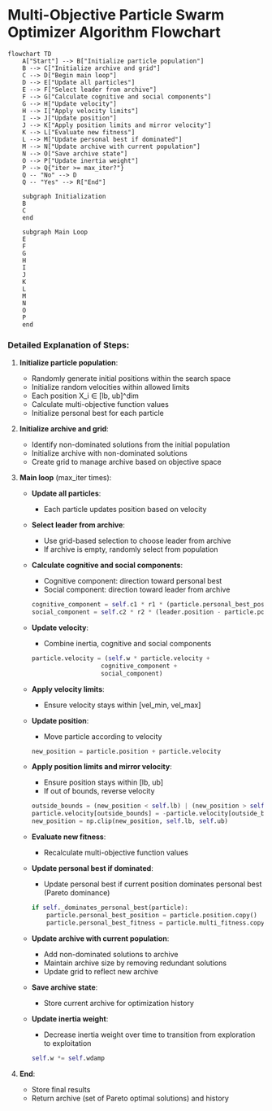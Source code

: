 # Multi-Objective Particle Swarm Optimizer Algorithm Flowchart

```mermaid
flowchart TD
    A["Start"] --> B["Initialize particle population"]
    B --> C["Initialize archive and grid"]
    C --> D["Begin main loop"]
    D --> E["Update all particles"]
    E --> F["Select leader from archive"]
    F --> G["Calculate cognitive and social components"]
    G --> H["Update velocity"]
    H --> I["Apply velocity limits"]
    I --> J["Update position"]
    J --> K["Apply position limits and mirror velocity"]
    K --> L["Evaluate new fitness"]
    L --> M["Update personal best if dominated"]
    M --> N["Update archive with current population"]
    N --> O["Save archive state"]
    O --> P["Update inertia weight"]
    P --> Q{"iter >= max_iter?"}
    Q -- "No" --> D
    Q -- "Yes" --> R["End"]
    
    subgraph Initialization
    B
    C
    end
    
    subgraph Main Loop
    E
    F
    G
    H
    I
    J
    K
    L
    M
    N
    O
    P
    end
```

### Detailed Explanation of Steps:

1. **Initialize particle population**:
   - Randomly generate initial positions within the search space
   - Initialize random velocities within allowed limits
   - Each position X_i ∈ [lb, ub]^dim
   - Calculate multi-objective function values
   - Initialize personal best for each particle

2. **Initialize archive and grid**:
   - Identify non-dominated solutions from the initial population
   - Initialize archive with non-dominated solutions
   - Create grid to manage archive based on objective space

3. **Main loop** (max_iter times):
   - **Update all particles**:
     * Each particle updates position based on velocity

   - **Select leader from archive**:
     * Use grid-based selection to choose leader from archive
     * If archive is empty, randomly select from population

   - **Calculate cognitive and social components**:
     * Cognitive component: direction toward personal best
     * Social component: direction toward leader from archive
     ```python
     cognitive_component = self.c1 * r1 * (particle.personal_best_position - particle.position)
     social_component = self.c2 * r2 * (leader.position - particle.position)
     ```

   - **Update velocity**:
     * Combine inertia, cognitive and social components
     ```python
     particle.velocity = (self.w * particle.velocity + 
                        cognitive_component + 
                        social_component)
     ```

   - **Apply velocity limits**:
     * Ensure velocity stays within [vel_min, vel_max]

   - **Update position**:
     * Move particle according to velocity
     ```python
     new_position = particle.position + particle.velocity
     ```

   - **Apply position limits and mirror velocity**:
     * Ensure position stays within [lb, ub]
     * If out of bounds, reverse velocity
     ```python
     outside_bounds = (new_position < self.lb) | (new_position > self.ub)
     particle.velocity[outside_bounds] = -particle.velocity[outside_bounds]
     new_position = np.clip(new_position, self.lb, self.ub)
     ```

   - **Evaluate new fitness**:
     * Recalculate multi-objective function values

   - **Update personal best if dominated**:
     * Update personal best if current position dominates personal best (Pareto dominance)
     ```python
     if self._dominates_personal_best(particle):
         particle.personal_best_position = particle.position.copy()
         particle.personal_best_fitness = particle.multi_fitness.copy()
     ```

   - **Update archive with current population**:
     * Add non-dominated solutions to archive
     * Maintain archive size by removing redundant solutions
     * Update grid to reflect new archive

   - **Save archive state**:
     * Store current archive for optimization history

   - **Update inertia weight**:
     * Decrease inertia weight over time to transition from exploration to exploitation
     ```python
     self.w *= self.wdamp
     ```

4. **End**:
   - Store final results
   - Return archive (set of Pareto optimal solutions) and history